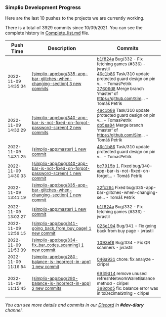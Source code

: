
### Simplio Development Progress

Here are the last 10 pushes to the projects we are currently working.

There is a total of 3929 commits since 10/09/2021. You can see the complete history in
 [Complete_list.md](Complete_list.md) file.

| Push Time | Description | Commits |
| --- | --- | --- |
| <sub>2022-11-09 14:35:34</sub> | <sub>[[simplio-app:bug/335\-app\-bar\-glitches\-when\-changing\-section] 3 new commits](https://github.com/SimplioOfficial/simplio-app/compare/22fc29c43a8c...27606d8447aa)</sub> | <sub>[b1f824a](https://github.com/SimplioOfficial/simplio-app/commit/b1f824a5e9bf6ff425ea1020ff2f97e42fb44ccc) Bug/332 - Fix fetching games (#336) - jvrastil<br>[46c1b86](https://github.com/SimplioOfficial/simplio-app/commit/46c1b86efe8391b3c05f719972df13e6e6665fb2) Task/310 update protected guard design on pin v... - TomasPetrik<br>[27606d8](https://github.com/SimplioOfficial/simplio-app/commit/27606d8447aaa91ba1377c19f1fa2e6f356c24cf) Merge branch 'master' of https://github.com/Sim... - Tomáš Petrík</sub> |
| <sub>2022-11-09 14:32:29</sub> | <sub>[[simplio-app:bug/340\-app\-bar\-is\-not\-fixed\-on\-forgot\-password\-screen] 2 new commits](https://github.com/SimplioOfficial/simplio-app/compare/bc7915b9b8a6...db5ea84ec4e6)</sub> | <sub>[46c1b86](https://github.com/SimplioOfficial/simplio-app/commit/46c1b86efe8391b3c05f719972df13e6e6665fb2) Task/310 update protected guard design on pin v... - TomasPetrik<br>[db5ea84](https://github.com/SimplioOfficial/simplio-app/commit/db5ea84ec4e669eab2e1a2220c1d8d6cd406b3b9) Merge branch 'master' of https://github.com/Sim... - Tomáš Petrík</sub> |
| <sub>2022-11-09 14:31:25</sub> | <sub>[[simplio-app:master] 1 new commit](https://github.com/SimplioOfficial/simplio-app/commit/46c1b86efe8391b3c05f719972df13e6e6665fb2)</sub> | <sub>[46c1b86](https://github.com/SimplioOfficial/simplio-app/commit/46c1b86efe8391b3c05f719972df13e6e6665fb2) Task/310 update protected guard design on pin v... - TomasPetrik</sub> |
| <sub>2022-11-09 14:30:33</sub> | <sub>[[simplio-app:bug/340\-app\-bar\-is\-not\-fixed\-on\-forgot\-password\-screen] 1 new commit](https://github.com/SimplioOfficial/simplio-app/commit/bc7915b9b8a6c8f9670432b05b3ebc1719cdb9c7)</sub> | <sub>[bc7915b](https://github.com/SimplioOfficial/simplio-app/commit/bc7915b9b8a6c8f9670432b05b3ebc1719cdb9c7) 1. Fixed bug/340-app-bar-is-not-fixed-on-forgot... - Tomáš Petrík</sub> |
| <sub>2022-11-09 13:41:19</sub> | <sub>[[simplio-app:bug/335\-app\-bar\-glitches\-when\-changing\-section] 1 new commit](https://github.com/SimplioOfficial/simplio-app/commit/22fc29c43a8cd73cf1d4dc91ada27d08ee07c397)</sub> | <sub>[22fc29c](https://github.com/SimplioOfficial/simplio-app/commit/22fc29c43a8cd73cf1d4dc91ada27d08ee07c397) Fixed bug/335-app-bar-glitches-when-changing-se... - Tomáš Petrík</sub> |
| <sub>2022-11-09 13:02:27</sub> | <sub>[[simplio-app:master] 1 new commit](https://github.com/SimplioOfficial/simplio-app/commit/b1f824a5e9bf6ff425ea1020ff2f97e42fb44ccc)</sub> | <sub>[b1f824a](https://github.com/SimplioOfficial/simplio-app/commit/b1f824a5e9bf6ff425ea1020ff2f97e42fb44ccc) Bug/332 - Fix fetching games (#336) - jvrastil</sub> |
| <sub>2022-11-09 12:59:15</sub> | <sub>[[simplio-app:bug/341\-going\_back\_from\_buy\_page] 1 new commit](https://github.com/SimplioOfficial/simplio-app/commit/025e1943ea617508c8675aae7121ece158ea09b4)</sub> | <sub>[025e194](https://github.com/SimplioOfficial/simplio-app/commit/025e1943ea617508c8675aae7121ece158ea09b4) Bug/341 - Fix going back from buy page - jvrastil</sub> |
| <sub>2022-11-09 11:53:39</sub> | <sub>[[simplio-app:bug/334\-fix\_bar\_codes\_scanning] 1 new commit](https://github.com/SimplioOfficial/simplio-app/commit/1093ef6d2e4081284c2cc8cbb520052abf0c0820)</sub> | <sub>[1093ef6](https://github.com/SimplioOfficial/simplio-app/commit/1093ef6d2e4081284c2cc8cbb520052abf0c0820) Bug/334 - Fix QR scanners - jvrastil</sub> |
| <sub>2022-11-09 11:16:54</sub> | <sub>[[simplio-app:bug/280\-balance\-is\-incorrect\-in\-app] 1 new commit](https://github.com/SimplioOfficial/simplio-app/commit/046a931be6e7a31e1b0282387d2d226f74cc5c0e)</sub> | <sub>[046a931](https://github.com/SimplioOfficial/simplio-app/commit/046a931be6e7a31e1b0282387d2d226f74cc5c0e) chore: fix analyze - ciripel</sub> |
| <sub>2022-11-09 11:15:45</sub> | <sub>[[simplio-app:bug/280\-balance\-is\-incorrect\-in\-app] 2 new commits](https://github.com/SimplioOfficial/simplio-app/compare/a47dc1903554...368cbd515ef9)</sub> | <sub>[6939d14](https://github.com/SimplioOfficial/simplio-app/commit/6939d149726d55eb7e3579e0c46d827c693ce658) remove unused refreshNetworkWalletBalance method - ciripel<br>[368cbd5](https://github.com/SimplioOfficial/simplio-app/commit/368cbd515ef9b25623483553908bb72a1d76677c) fix: balance error was in toDecimalString - ciripel</sub> |

_You can see more details and commits in our [Discord](https://discord.gg/aKhjuwZmdP) in **#dev-diary** channel._
